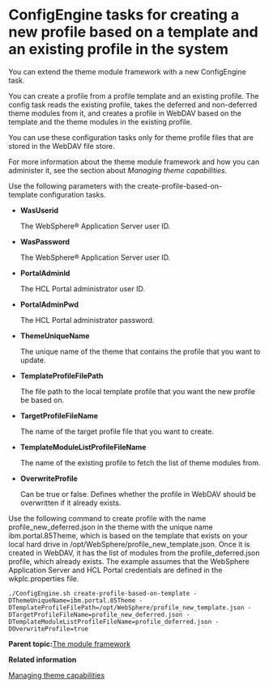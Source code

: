 # ConfigEngine tasks for creating a new profile based on a template and an existing profile in the system 

You can extend the theme module framework with a new ConfigEngine task.

You can create a profile from a profile template and an existing profile. The config task reads the existing profile, takes the deferred and non-deferred theme modules from it, and creates a profile in WebDAV based on the template and the theme modules in the existing profile.

You can use these configuration tasks only for theme profile files that are stored in the WebDAV file store.

For more information about the theme module framework and how you can administer it, see the section about *Managing theme capabilities*.

Use the following parameters with the create-profile-based-on-template configuration tasks.

-   **WasUserid**

    The WebSphere® Application Server user ID.

-   **WasPassword**

    The WebSphere® Application Server user ID.

-   **PortalAdminId**

    The HCL Portal administrator user ID.

-   **PortalAdminPwd**

    The HCL Portal administrator password.

-   **ThemeUniqueName**

    The unique name of the theme that contains the profile that you want to update.

-   **TemplateProfileFilePath**

    The file path to the local template profile that you want the new profile be based on.

-   **TargetProfileFileName**

    The name of the target profile file that you want to create.

-   **TemplateModuleListProfileFileName**

    The name of the existing profile to fetch the list of theme modules from.

-   **OverwriteProfile**

    Can be true or false. Defines whether the profile in WebDAV should be overwritten if it already exists.


Use the following command to create profile with the name profile\_new\_deferred.json in the theme with the unique name ibm.portal.85Theme, which is based on the template that exists on your local hard drive in /opt/WebSphere/profile\_new\_template.json. Once it is created in WebDAV, it has the list of modules from the profile\_deferred.json profile, which already exists. The example assumes that the WebSphere Application Server and HCL Portal credentials are defined in the wkplc.properties file.

```
./ConfigEngine.sh create-profile-based-on-template -DThemeUniqueName=ibm.portal.85Theme -DTemplateProfileFilePath=/opt/WebSphere/profile_new_template.json -DTargetProfileFileName=profile_new_deferred.json -DTemplateModuleListProfileFileName=profile_deferred.json -DOverwriteProfile=true
```

**Parent topic:**[The module framework ](../dev-theme/themeopt_module.md)

**Related information**  


[Managing theme capabilities ](../dev-theme/themeopt_admin_themes.md)

